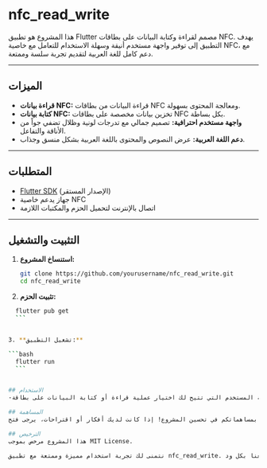 # nfc_read_write

هذا المشروع هو تطبيق Flutter مصمم لقراءة وكتابة البيانات على بطاقات NFC. يهدف التطبيق إلى توفير واجهة مستخدم أنيقة وسهلة الاستخدام للتعامل مع خاصية NFC، مع دعم كامل للغة العربية لتقديم تجربة سلسة وممتعة.

---

## الميزات

- **قراءة بيانات NFC:** قراءة البيانات من بطاقات NFC ومعالجة المحتوى بسهولة.
- **كتابة بيانات NFC:** تخزين بيانات مخصصة على بطاقات NFC بكل بساطة.
- **واجهة مستخدم احترافية:** تصميم جمالي مع تدرجات لونية وظلال تضفي جواً من الأناقة والتفاعل.
- **دعم اللغة العربية:** عرض النصوص والمحتوى باللغة العربية بشكل منسق وجذاب.

---

## المتطلبات

- [Flutter SDK](https://flutter.dev/docs/get-started/install) (الإصدار المستقر)
- جهاز يدعم خاصية NFC
- اتصال بالإنترنت لتحميل الحزم والمكتبات اللازمة

---

## التثبيت والتشغيل

1. **استنساخ المشروع:**

   ```bash
   git clone https://github.com/yourusername/nfc_read_write.git
   cd nfc_read_write
   ```
   

2. **تثبيت الحزم:**

  ````bash
    flutter pub get
    ```


3. **تشغيل التطبيق:**

  ```bash
    flutter run 
    ```


## الاستخدام  
-بعد تشغيل التطبيق، ستظهر لك واجهة المستخدم التي تتيح لك اختيار عملية قراءة أو كتابة البيانات على بطاقة NFC. اتبع التعليمات الظاهرة على الشاشة للتفاعل مع التطبيق بكل سهولة ويسر.

## المساهمة
نرحب بمساهماتكم في تحسين المشروع! إذا كانت لديك أفكار أو اقتراحات، يرجى فتح Issue أو Pull Request على GitHub. كل مساهمة تساهم في جعل التطبيق أفضل وأكثر فائدة.

## الترخيص
هذا المشروع مرخص بموجب MIT License.

نتمنى لك تجربة استخدام مميزة وممتعة مع تطبيق nfc_read_write. إذا كان لديك أي استفسار أو ملاحظات، لا تتردد في التواصل معنا بكل ود.










